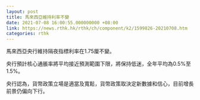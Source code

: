 ```yaml
---
layout: post
title: 馬來西亞維持利率不變
date: 2021-07-08 16:00:55.000000000 +08:00
link: https://news.rthk.hk/rthk/ch/component/k2/1599826-20210708.htm
categories: rthk
---
```


馬來西亞央行維持隔夜指標利率在1.75厘不變。

央行預計核心通脹率將平均接近預測範圍下限，將保持低迷，全年平均為0.5%至1.5%。

央行認為，貨幣政策立場是適當及寬鬆，貨幣政策取決定新數據和信心，目前增長前景仍偏向下行。
